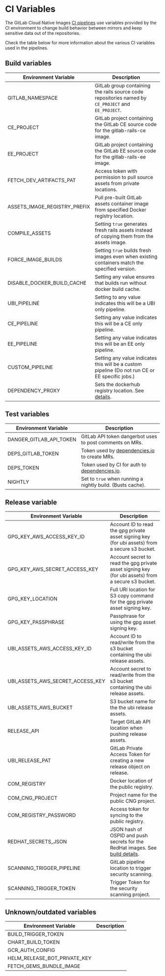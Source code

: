 # CI Variables

The GitLab Cloud Native Images [CI pipelines](pipelines.md) use variables provided by the CI environment to change build behavior between mirrors and
keep sensitive data out of the repositories.

Check the table below for more information about the various CI variables used in the pipelines.

## Build variables

| Environment Variable                          | Description |
| --------------------------------------------- | ----------- |
| GITLAB_NAMESPACE                              | GitLab group containing the rails source code repositories named by `CE_PROJECT` and `EE_PROJECT`. |
| CE_PROJECT                                    | GitLab project containing the GitLab CE source code for the gitlab-rails-ce image. |
| EE_PROJECT                                    | GitLab project containing the GitLab EE source code for the gitlab-rails-ee image. |
| FETCH_DEV_ARTIFACTS_PAT                       | Access token with permission to pull source assets from private locations. |
| ASSETS_IMAGE_REGISTRY_PREFIX                  | Pull pre-built GitLab assets container image from specified Docker registry location. |
| COMPILE_ASSETS                                | Setting `true` generates fresh rails assets instead of copying them from the assets image.
| FORCE_IMAGE_BUILDS                            | Setting `true` builds fresh images even when existing containers match the specified version. |
| DISABLE_DOCKER_BUILD_CACHE                    | Setting any value ensures that builds run without docker build cache. |
| UBI_PIPELINE                                  | Setting to any value indicates this will be a UBI only pipeline. |
| CE_PIPELINE                                   | Setting any value indicates this will be a CE only pipeline. |
| EE_PIPELINE                                   | Setting any value indicates this will be an EE only pipeline. |
| CUSTOM_PIPELINE                               | Setting any value indicates this will be a custom pipeline (Do not run CE or EE specific jobs.) |
| DEPENDENCY_PROXY                              | Sets the dockerhub registry location. See [details](build.md#dependency-proxy). |

## Test variables

| Environment Variable                          | Description |
| --------------------------------------------- | ----------- |
| DANGER_GITLAB_API_TOKEN                       | GitLab API token dangerbot uses to post comments on MRs. |
| DEPS_GITLAB_TOKEN                             | Token used by [dependencies.io](https://docs.dependencies.io/gitlab-ci/) to create MRs. |
| DEPS_TOKEN                                    | Token used by CI for auth to [dependencies.io](https://docs.dependencies.io/gitlab-ci/). |
| NIGHTLY                                       | Set to `true` when running a nightly build. (Busts cache). |

## Release variable

| Environment Variable                          | Description |
| --------------------------------------------- | ----------- |
| GPG_KEY_AWS_ACCESS_KEY_ID                     | Account ID to read the gpg private asset signing key (for ubi assets) from a secure s3 bucket. |
| GPG_KEY_AWS_SECRET_ACCESS_KEY                 | Account secret to read the gpg private asset signing key (for ubi assets) from a secure s3 bucket. |
| GPG_KEY_LOCATION                              | Full URI location for S3 copy command for the gpg private asset signing key. |
| GPG_KEY_PASSPHRASE                            | Passphrase for using the gpg asset signing key. |
| UBI_ASSETS_AWS_ACCESS_KEY_ID                  | Account ID to read/write from the s3 bucket containing the ubi release assets. |
| UBI_ASSETS_AWS_SECRET_ACCESS_KEY              | Account secret to read/write from the s3 bucket containing the ubi release assets. |
| UBI_ASSETS_AWS_BUCKET                         | S3 bucket name for the the ubi release assets. |
| RELEASE_API                                   | Target GitLab API location when pushing release assets. |
| UBI_RELEASE_PAT                               | GitLab Private Access Token for creating a new release object on release. |
| COM_REGISTRY                                  | Docker location of the public registry. |
| COM_CNG_PROJECT                               | Project name for the public CNG project. |
| COM_REGISTRY_PASSWORD                         | Access token for syncing to the public registry. |
| REDHAT_SECRETS_JSON                           | JSON hash of OSPID and push secrets for the RedHat images. See [build details](build.md#context). |
| SCANNING_TRIGGER_PIPELINE                     | GitLab pipeline location to trigger security scanning. |
| SCANNING_TRIGGER_TOKEN                        | Trigger Token for the security scanning project. |

## Unknown/outdated variables

| Environment Variable                          | Description |
| --------------------------------------------- | ----------- |
| BUILD_TRIGGER_TOKEN                           | |
| CHART_BUILD_TOKEN                             | |
| GCR_AUTH_CONFIG                               | |
| HELM_RELEASE_BOT_PRIVATE_KEY                  | |
| FETCH_GEMS_BUNDLE_IMAGE                       | |